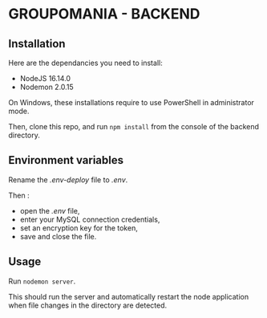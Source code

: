 # GROUPOMANIA - BACKEND #

## Installation ##

Here are the dependancies you need to install:
- NodeJS 16.14.0
- Nodemon 2.0.15

On Windows, these installations require to use PowerShell in administrator mode.

Then, clone this repo, and run `npm install` from the console of the backend directory.

## Environment variables ##

Rename the *.env-deploy* file to *.env*.

Then :
- open the *.env* file,
- enter your MySQL connection credentials,
- set an encryption key for the token,
- save and close the file.

## Usage ##

Run `nodemon server`. 

This should run the server and automatically restart the node application when file changes in the directory are detected.